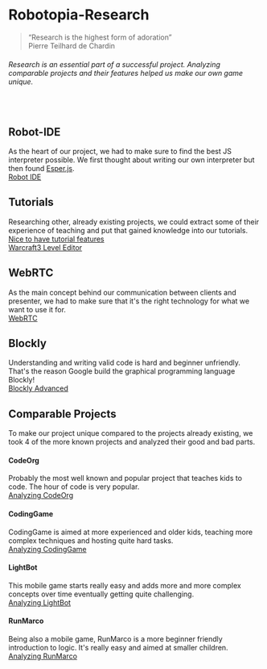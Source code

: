# Robotopia-Research
> “Research is the highest form of adoration”   
> Pierre Teilhard de Chardin

###### Research is an essential part of a successful project. Analyzing comparable projects and their features helped us make our own game unique.

<br/>

## Robot-IDE
As the heart of our project, we had to make sure to find the best JS interpreter possible. We first thought about writing our own interpreter but then found [Esper.js](https://github.com/codecombat/esper.js).  
[Robot IDE](./robot-ide.md)

## Tutorials
Researching other, already existing projects, we could extract some of their experience of teaching and put that gained knowledge into our tutorials.  
[Nice to have tutorial features](./tutorials.md)  
[Warcraft3 Level Editor](./WC3TriggerEditor.md)

## WebRTC
As the main concept behind our communication between clients and presenter, we had to make sure that it's the right technology for what we want to use it for.  
[WebRTC](./webRTC-research.md)

## Blockly
Understanding and writing valid code is hard and beginner unfriendly. That's the reason Google build the graphical programming language Blockly!  
[Blockly Advanced](./blockly.md)

## Comparable Projects
To make our project unique compared to the projects already existing, we took 4 of the more known projects and analyzed their good and bad parts.

#### CodeOrg
Probably the most well known and popular project that teaches kids to code. The hour of code is very popular.  
[Analyzing CodeOrg](./other_games/codeOrg.md)

#### CodingGame
CodingGame is aimed at more experienced and older kids, teaching more complex techniques and hosting quite hard tasks.  
[Analyzing CodingGame](./other_games/codinGame.md)

#### LightBot
This mobile game starts really easy and adds more and more complex concepts over time eventually getting quite challenging.  
[Analyzing LightBot](./other_games/lightBot.md)

#### RunMarco
Being also a mobile game, RunMarco is a more beginner friendly introduction to logic. It's really easy and aimed at smaller children.  
[Analyzing RunMarco](./other_games/runMarco.md)
